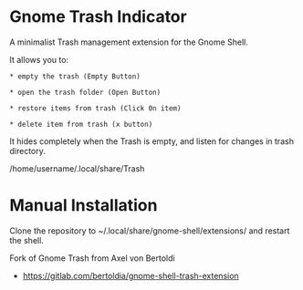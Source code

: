 Gnome Trash Indicator
===========================

A minimalist Trash management extension for the Gnome Shell.

It allows you to:

    * empty the trash (Empty Button)
    
    * open the trash folder (Open Button)
    
    * restore items from trash (Click 0n item)
    
    * delete item from trash (x button)
    

It hides completely when the Trash is empty, and listen for changes in trash directory.

/home/username/.local/share/Trash

# Manual Installation
Clone the repository to ~/.local/share/gnome-shell/extensions/ and restart the
shell.

Fork of Gnome Trash from Axel von Bertoldi
 * https://gitlab.com/bertoldia/gnome-shell-trash-extension
